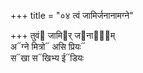 +++
title = "०४ त्वं जामिर्जनानामग्ने"

+++
तुवं᳓ जामि᳓र् ज᳓नाना᳐म्  
अ᳓ग्ने मित्रो᳓ असि प्रियः᳓  
स᳓खा स᳓खिभ्य ई᳓डियः
